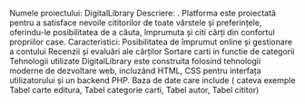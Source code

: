 Numele proiectului: DigitalLibrary
Descriere: . Platforma este proiectată pentru a satisface nevoile cititorilor de toate vârstele și preferințele, oferindu-le posibilitatea de a căuta, împrumuta și citi cărți din confortul propriilor case.
Caracteristici: 
Posibilitatea de împrumut online și gestionare a contului
Recenzii și evaluări ale cărților
Sortare carti in functie de categorii
Tehnologii utilizate
DigitalLibrary este construita folosind tehnologii moderne de dezvoltare web, incluzând HTML, CSS pentru interfața utilizatorului și un backend PHP.
Baza de date care include ( cateva exemple Tabel carte editura, Tabel categorie carti, Tabel autor, Tabel cititor)
